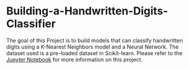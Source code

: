 # Building-a-Handwritten-Digits-Classifier
The goal of this Project is to build models that can classify handwritten digits using a K-Nearest Neighbors model and a Neural Network. The dataset used is a pre-loaded dataset in Scikit-learn. Please refer to the [Jupyter Notebook](https://github.com/sahithi2990/Building-a-Handwritten-Digits-Classifier/blob/main/Building%20a%20Handwritten%20Digits%20Classifier.ipynb) for more information on this project.
